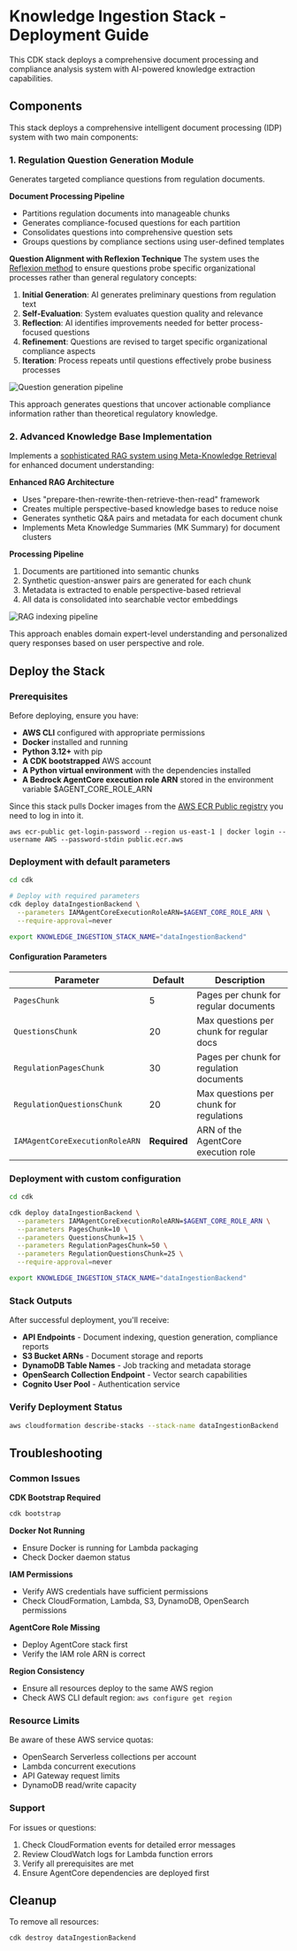 # Knowledge Ingestion Stack - Deployment Guide

This CDK stack deploys a comprehensive document processing and compliance analysis system with AI-powered knowledge extraction capabilities.

## Components

This stack deploys a comprehensive intelligent document processing (IDP) system with two main components:

### 1. Regulation Question Generation Module

Generates targeted compliance questions from regulation documents.

**Document Processing Pipeline**
- Partitions regulation documents into manageable chunks
- Generates compliance-focused questions for each partition
- Consolidates questions into comprehensive question sets
- Groups questions by compliance sections using user-defined templates

**Question Alignment with Reflexion Technique**
The system uses the [Reflexion method](https://arxiv.org/abs/2303.11366) to ensure questions probe specific organizational processes rather than general regulatory concepts:

1. **Initial Generation**: AI generates preliminary questions from regulation text
2. **Self-Evaluation**: System evaluates question quality and relevance
3. **Reflection**: AI identifies improvements needed for better process-focused questions
4. **Refinement**: Questions are revised to target specific organizational compliance aspects
5. **Iteration**: Process repeats until questions effectively probe business processes

![Question generation pipeline](readme_assets/question_generation_pipeline.png)

This approach generates questions that uncover actionable compliance information rather than theoretical regulatory knowledge.

### 2. Advanced Knowledge Base Implementation

Implements a [sophisticated RAG system using Meta-Knowledge Retrieval](https://www.amazon.science/publications/meta-knowledge-for-retrieval-augmented-large-language-models) for enhanced document understanding:

**Enhanced RAG Architecture**
- Uses "prepare-then-rewrite-then-retrieve-then-read" framework
- Creates multiple perspective-based knowledge bases to reduce noise
- Generates synthetic Q&A pairs and metadata for each document chunk
- Implements Meta Knowledge Summaries (MK Summary) for document clusters

**Processing Pipeline**
1. Documents are partitioned into semantic chunks
2. Synthetic question-answer pairs are generated for each chunk
3. Metadata is extracted to enable perspective-based retrieval
4. All data is consolidated into searchable vector embeddings

![RAG indexing pipeline](readme_assets/knowledge_base_indexing.png)

This approach enables domain expert-level understanding and personalized query responses based on user perspective and role.

## Deploy the Stack

### Prerequisites

Before deploying, ensure you have:

- **AWS CLI** configured with appropriate permissions
- **Docker** installed and running
- **Python 3.12+** with pip
- **A CDK bootstrapped** AWS account
- **A Python virtual environment** with the dependencies installed
- **A Bedrock AgentCore execution role ARN** stored in the environment variable $AGENT_CORE_ROLE_ARN

Since this stack pulls Docker images from the [AWS ECR Public registry](https://docs.aws.amazon.com/AmazonECR/latest/public/public-registry-auth.html) you need to log in into it.

```
aws ecr-public get-login-password --region us-east-1 | docker login --username AWS --password-stdin public.ecr.aws
```

### Deployment with default parameters

```bash
cd cdk

# Deploy with required parameters
cdk deploy dataIngestionBackend \
  --parameters IAMAgentCoreExecutionRoleARN=$AGENT_CORE_ROLE_ARN \
  --require-approval=never

export KNOWLEDGE_INGESTION_STACK_NAME="dataIngestionBackend"
```

#### Configuration Parameters

| Parameter | Default | Description |
|-----------|---------|-------------|
| `PagesChunk` | 5 | Pages per chunk for regular documents |
| `QuestionsChunk` | 20 | Max questions per chunk for regular docs |
| `RegulationPagesChunk` | 30 | Pages per chunk for regulation documents |
| `RegulationQuestionsChunk` | 20 | Max questions per chunk for regulations |
| `IAMAgentCoreExecutionRoleARN` | **Required** | ARN of the AgentCore execution role |

### Deployment with custom configuration

```bash
cd cdk

cdk deploy dataIngestionBackend \
  --parameters IAMAgentCoreExecutionRoleARN=$AGENT_CORE_ROLE_ARN \
  --parameters PagesChunk=10 \
  --parameters QuestionsChunk=15 \
  --parameters RegulationPagesChunk=50 \
  --parameters RegulationQuestionsChunk=25 \
  --require-approval=never

export KNOWLEDGE_INGESTION_STACK_NAME="dataIngestionBackend"

```

### Stack Outputs

After successful deployment, you'll receive:

- **API Endpoints** - Document indexing, question generation, compliance reports
- **S3 Bucket ARNs** - Document storage and reports
- **DynamoDB Table Names** - Job tracking and metadata storage
- **OpenSearch Collection Endpoint** - Vector search capabilities
- **Cognito User Pool** - Authentication service

### Verify Deployment Status
```bash
aws cloudformation describe-stacks --stack-name dataIngestionBackend
```

## Troubleshooting

### Common Issues

**CDK Bootstrap Required**
```bash
cdk bootstrap
```

**Docker Not Running**
- Ensure Docker is running for Lambda packaging
- Check Docker daemon status

**IAM Permissions**
- Verify AWS credentials have sufficient permissions
- Check CloudFormation, Lambda, S3, DynamoDB, OpenSearch permissions

**AgentCore Role Missing**
- Deploy AgentCore stack first
- Verify the IAM role ARN is correct

**Region Consistency**
- Ensure all resources deploy to the same AWS region
- Check AWS CLI default region: `aws configure get region`

### Resource Limits

Be aware of these AWS service quotas:
- OpenSearch Serverless collections per account
- Lambda concurrent executions
- API Gateway request limits
- DynamoDB read/write capacity

### Support

For issues or questions:
1. Check CloudFormation events for detailed error messages
2. Review CloudWatch logs for Lambda function errors
3. Verify all prerequisites are met
4. Ensure AgentCore dependencies are deployed first

## Cleanup

To remove all resources:

```bash
cdk destroy dataIngestionBackend
```